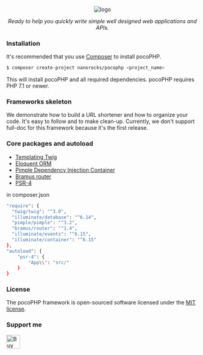 <p align="center">
  <img src="https://i.ibb.co/vqRxbNk/Screenshot-from-2020-10-12-11-22-22-2.png" alt="logo"/>
</p>
<p align="center">
  <i>Ready to help you quickly write simple well designed web applications and APIs.</i>
</p>


### Installation
It's recommended that you use [Composer](https://getcomposer.org/) to install pocoPHP.

```bash
$ composer create-project nanorocks/pocophp <project_name>
```

This will install pocoPHP and all required dependencies. pocoPHP requires PHP 7.1 or newer.

### Frameworks skeleton
We demonstrate how to build a URL shortener and how to organize your code. It's easy to follow and to make clean-up. Currently, we don't support full-doc for this framework because it's the first release.

### Core packages and autoload
- [Templating Twig](https://packagist.org/packages/twig/twig)
- [Eloquent ORM](https://packagist.org/packages/illuminate/database)
- [Pimple Dependency Injection Container](https://packagist.org/packages/pimple/pimple)
- [Bramus router](https://packagist.org/packages/bramus/router)
- [PSR-4](https://www.php-fig.org/psr/psr-4/)

in composer.json
````bash
"require": {
  "twig/twig": "^3.0",
  "illuminate/database": "^6.14",
  "pimple/pimple": "^3.2",
  "bramus/router": "^1.4",
  "illuminate/events": "^6.15",
  "illuminate/container": "^6.15"
},
"autoload": {
    "psr-4": {
        "App\\": "src/"
    }
}
````


### License
The pocoPHP framework is open-sourced software licensed under the [MIT license](https://opensource.org/licenses/MIT).

### Support me
<a href='https://ko-fi.com/P5P41IKP9' target='_blank'><img height='36' style='border:0px;height:36px;' src='https://cdn.ko-fi.com/cdn/kofi1.png?v=2' border='0' alt='Buy Me a Coffee at ko-fi.com' /></a>
